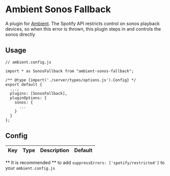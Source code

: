 # Ambient Sonos Fallback

A plugin for [Ambient](https://github.com/jthawme/ambient). The Spotify API restricts control on sonos playback devices, so when this error is thrown, this plugin steps in and controls the sonos directly

## Usage

```
// ambient.config.js

import * as SonosFallback from "ambient-sonos-fallback";

/** @type {import('./server/types/options.js').Config} */
export default {
  ...,
  plugins: [SonosFallback],
  pluginOptions: {
    sonos: {
      ...
    }
  }
};
```

## Config

| Key | Type | Description | Default |
| --- | ---- | ----------- | ------- |

** It is recommended ** to add `suppressErrors: ['spotify/restricted']` to your `ambient.config.js`
